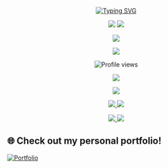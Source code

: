 <!-- Typing SVG -->
<p align="center">
  <a href="https://git.io/typing-svg">
    <img src="https://readme-typing-svg.demolab.com?font=Fira+Code&size=22&pause=1000&color=38C2FF&center=true&width=435&lines=Hi+%F0%9F%91%8B+I'm+Lenin+Goud+Athikam;Data+Science+%7C+ML+Enthusiast;Open+Source+Contributor+%7C+Problem+Solver" alt="Typing SVG" />
  </a>
</p>

<!-- Replaced GitHub Stats with stable badges -->
<p align="center">
  <img src="https://img.shields.io/github/followers/leninathikam?label=Followers&style=for-the-badge&logo=github" />
  <img src="https://img.shields.io/github/stars/leninathikam?affiliations=OWNER%2CCOLLABORATOR&label=Total%20Stars&style=for-the-badge&logo=github" />
</p>

<p align="center">
  <img src="https://github-readme-streak-stats.herokuapp.com?user=leninathikam&theme=radical&date_format=M%20j%5B%2C%20Y%5D" />
</p>

<!-- Replaced Top Languages card with a shields badge -->
<p align="center">
  <img src="https://img.shields.io/github/languages/top/leninathikam/spotify-hybrid-recommender-system?label=Top%20Language&style=for-the-badge" />
</p>

<p align="center">
  <img src="https://komarev.com/ghpvc/?username=leninathikam&color=blueviolet" alt="Profile views" />
</p>

<p align="center">
  <a href="https://skillicons.dev">
    <img src="https://skillicons.dev/icons?i=python,pytorch,tensorflow,jupyter,html,css,js,docker,aws,opencv,spark,github,git" />
  </a>
</p>

<p align="center">
  <a href="https://github.com/ryo-ma/github-profile-trophy">
    <img src="https://github-profile-trophy.vercel.app/?username=leninathikam&theme=algolia" />
  </a>
</p>

<p align="center">
  <a href="https://www.linkedin.com/in/athikam-lenin">
    <img src="https://img.shields.io/badge/LinkedIn-blue?logo=linkedin&logoColor=white&style=flat-square" />
  </a>
  <a href="mailto:leningoudzzz@gmail.com">
    <img src="https://img.shields.io/badge/Gmail-D14836?logo=gmail&logoColor=white&style=flat-square" />
  </a>
</p>

<p align="center">
  <a href="https://github.com/leninathikam/spotify-hybrid-recommender-system">
    <img src="https://github-readme-stats.vercel.app/api/pin/?username=leninathikam&repo=spotify-hybrid-recommender-system&theme=radical" />
  </a>
  <a href="https://github.com/leninathikam/swiggy-delivery-time-prediction">
    <img src="https://github-readme-stats.vercel.app/api/pin/?username=leninathikam&repo= swiggy-delivery-time-prediction&theme=radical" />
  </a>
</p>

## 🌐 Check out my personal portfolio!
[![Portfolio](https://img.shields.io/badge/Portfolio-Lenin%20Athikam-38C2FF?style=for-the-badge&logo=google-chrome&logoColor=white)](https://leningoud.netlify.app/)
